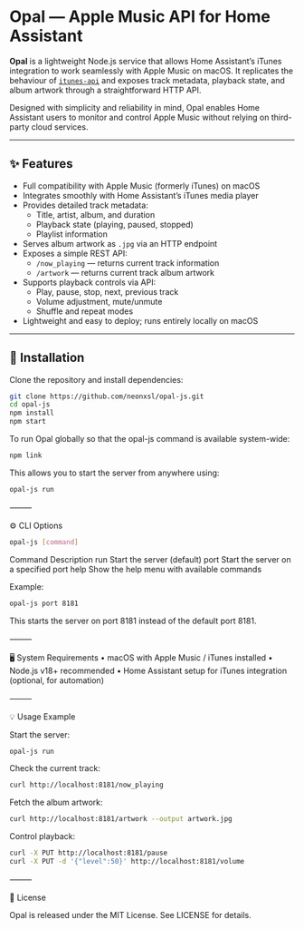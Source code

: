 # Opal — Apple Music API for Home Assistant

**Opal** is a lightweight Node.js service that allows Home Assistant’s iTunes integration to work seamlessly with Apple Music on macOS. It replicates the behaviour of [`itunes-api`](https://github.com/maddox/itunes-api) and exposes track metadata, playback state, and album artwork through a straightforward HTTP API.

Designed with simplicity and reliability in mind, Opal enables Home Assistant users to monitor and control Apple Music without relying on third-party cloud services.

---

## ✨ Features
- Full compatibility with Apple Music (formerly iTunes) on macOS  
- Integrates smoothly with Home Assistant’s iTunes media player  
- Provides detailed track metadata:
  - Title, artist, album, and duration  
  - Playback state (playing, paused, stopped)  
  - Playlist information  
- Serves album artwork as `.jpg` via an HTTP endpoint  
- Exposes a simple REST API:
  - `/now_playing` — returns current track information  
  - `/artwork` — returns current track album artwork  
- Supports playback controls via API:
  - Play, pause, stop, next, previous track  
  - Volume adjustment, mute/unmute  
  - Shuffle and repeat modes  
- Lightweight and easy to deploy; runs entirely locally on macOS  

---

## 🚀 Installation

Clone the repository and install dependencies:

```bash
git clone https://github.com/neonxsl/opal-js.git
cd opal-js
npm install
npm start
```
To run Opal globally so that the opal-js command is available system-wide:
```bash
npm link
```
This allows you to start the server from anywhere using:
```bash
opal-js run
```

⸻

⚙️ CLI Options
```bash
opal-js [command]
```
Command	Description
run	Start the server (default)
port	Start the server on a specified port
help	Show the help menu with available commands

Example:
```bash
opal-js port 8181
```
This starts the server on port 8181 instead of the default port 8181.

⸻

🖥️ System Requirements
	•	macOS with Apple Music / iTunes installed
	•	Node.js v18+ recommended
	•	Home Assistant setup for iTunes integration (optional, for automation)

⸻

💡 Usage Example

Start the server:
```bash
opal-js run
```
Check the current track:
```bash
curl http://localhost:8181/now_playing
```
Fetch the album artwork:
```bash
curl http://localhost:8181/artwork --output artwork.jpg
```
Control playback:
```bash
curl -X PUT http://localhost:8181/pause
curl -X PUT -d '{"level":50}' http://localhost:8181/volume
```

⸻

📜 License

Opal is released under the MIT License. See LICENSE for details.
